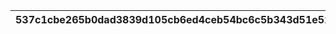 |537c1cbe265b0dad3839d105cb6ed4ceb54bc6c5b343d51e52107e5daae841cc|f114ad1053950f976ad3e83e7a2f93ce213cb79d83dac77ddb639dc17b4f90f3|b3dc99c40dfa2e84aa9db4f3b541789c69a8573f25b6dc06eaf49180ec57680e|de194727e07c40fdd40feed41083cf47433512275149a52300b7417ee46bd10b|dbff32b1b409daf99a31955e4604f1920d48b55ce1020fca713c0913c1fd9675|6c7a4e818fdc9866f3d64fa2c996b297315672e59afbf6383f663411096850b3|cf52f8afd8ac2adaec39953f11f49f23bdaef47425e2ef6980abebfa29c42a9e|f9a4e05e0e5b0c15a085873e002b3c2e69c7a44bc466b1fce8458afc4481fa68|da2760d82f22a6ce02657af7a4bf465ea6ee169d7a220e974a5c63df18373ce0|4d8d1b8abd82be440d5c9640581709ed367870e5eb11ba2067e8b437f1355754|9d5e5113886ec07ed9c26991e1c29a8ed486f5fa9051d122d94f4367d197dbab|
| --- | --- | --- | --- | --- | --- | --- | --- | --- | --- | --- |